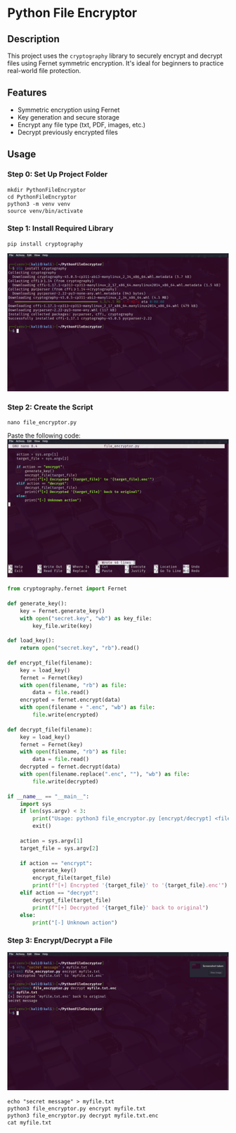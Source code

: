 # Python File Encryptor

## Description

This project uses the `cryptography` library to securely encrypt and decrypt files using Fernet symmetric encryption. It's ideal for beginners to practice real-world file protection.

## Features

- Symmetric encryption using Fernet
- Key generation and secure storage
- Encrypt any file type (txt, PDF, images, etc.)
- Decrypt previously encrypted files

## Usage

### Step 0: Set Up Project Folder

```
mkdir PythonFileEncryptor
cd PythonFileEncryptor
python3 -m venv venv
source venv/bin/activate
```

### Step 1: Install Required Library

```
pip install cryptography
```
![Step 0](https://raw.githubusercontent.com/mchyasn/cyber-Projs-beginner-to-advanced/main/PythonFileEncryptor/sc/step0.png)

### Step 2: Create the Script

```
nano file_encryptor.py
```

Paste the following code:
![Step 1](https://raw.githubusercontent.com/mchyasn/cyber-Projs-beginner-to-advanced/main/PythonFileEncryptor/sc/step1.png)
```python
from cryptography.fernet import Fernet

def generate_key():
    key = Fernet.generate_key()
    with open("secret.key", "wb") as key_file:
        key_file.write(key)

def load_key():
    return open("secret.key", "rb").read()

def encrypt_file(filename):
    key = load_key()
    fernet = Fernet(key)
    with open(filename, "rb") as file:
        data = file.read()
    encrypted = fernet.encrypt(data)
    with open(filename + ".enc", "wb") as file:
        file.write(encrypted)

def decrypt_file(filename):
    key = load_key()
    fernet = Fernet(key)
    with open(filename, "rb") as file:
        data = file.read()
    decrypted = fernet.decrypt(data)
    with open(filename.replace(".enc", ""), "wb") as file:
        file.write(decrypted)

if __name__ == "__main__":
    import sys
    if len(sys.argv) < 3:
        print("Usage: python3 file_encryptor.py [encrypt/decrypt] <filename>")
        exit()

    action = sys.argv[1]
    target_file = sys.argv[2]

    if action == "encrypt":
        generate_key()
        encrypt_file(target_file)
        print(f"[+] Encrypted '{target_file}' to '{target_file}.enc'")
    elif action == "decrypt":
        decrypt_file(target_file)
        print(f"[+] Decrypted '{target_file}' back to original")
    else:
        print("[-] Unknown action")
```

### Step 3: Encrypt/Decrypt a File
![Step 2](https://raw.githubusercontent.com/mchyasn/cyber-Projs-beginner-to-advanced/main/PythonFileEncryptor/sc/step2.png)
```
echo "secret message" > myfile.txt
python3 file_encryptor.py encrypt myfile.txt
python3 file_encryptor.py decrypt myfile.txt.enc
cat myfile.txt
```

